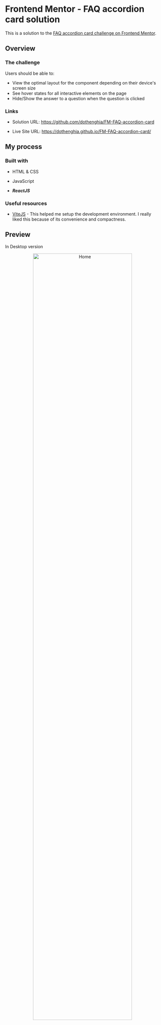 # Frontend Mentor - FAQ accordion card solution

This is a solution to the [FAQ accordion card challenge on Frontend Mentor](https://www.frontendmentor.io/challenges/faq-accordion-card-XlyjD0Oam).

## Overview

### The challenge

Users should be able to:

- View the optimal layout for the component depending on their device's screen size
- See hover states for all interactive elements on the page
- Hide/Show the answer to a question when the question is clicked

### Links

- Solution URL: https://github.com/dothenghia/FM-FAQ-accordion-card

- Live Site URL: https://dothenghia.github.io/FM-FAQ-accordion-card/

## My process

### Built with

- HTML & CSS

- JavaScript

- ***ReactJS***


### Useful resources

- [ViteJS](https://vitejs.dev/) - This helped me setup the development environment. I really liked this because of its convenience and compactness.

## Preview

In Desktop version

<div align="center">
  <img src="https://user-images.githubusercontent.com/63101932/213864465-179c3ccf-db15-483f-92f4-50e5ed71cb9a.png" alt="Home" width="80%">
</div>
In Tablet version

<div align="center">
  <img src="https://user-images.githubusercontent.com/63101932/213864510-a247adcb-90fb-4b91-86bc-1ad1056ba288.png" alt="Home" width="70%">
</div>
In Mobile version

<div align="center">
  <img src="https://user-images.githubusercontent.com/63101932/213864537-2f88d0b1-86fc-4f53-b6dd-f78d8317320a.png" alt="Home" width="50%">
</div>


## Author

- Do The Nghia
- GitHub - [dothenghia](https://github.com/dothenghia)
- Frontend Mentor - [dothenghia](https://www.frontendmentor.io/profile/dothenghia)
- HackerRank - [@nghiask2018](https://www.hackerrank.com/nghiask2018)



